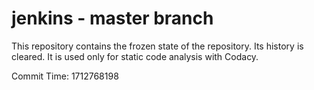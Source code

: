 # jenkins - master branch

This repository contains the frozen state of the repository.
Its history is cleared. It is used only for static code
analysis with Codacy.

Commit Time: 1712768198